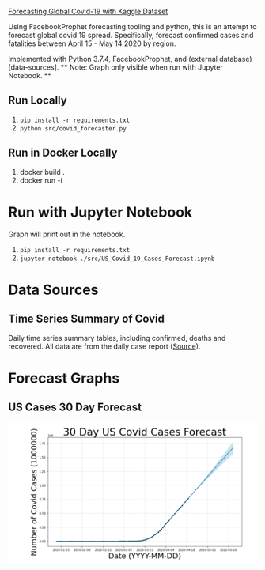 [Forecasting Global Covid-19 with Kaggle Dataset](https://www.kaggle.com/c/covid19-global-forecasting-week-4)

Using FacebookProphet forecasting tooling and python, this is an attempt to forecast global covid 19 spread. Specifically, forecast confirmed cases and fatalities between April 15 - May 14 2020  by region.

Implemented with Python 3.7.4, FacebookProphet, and (external database)[data-sources].
** Note: Graph only visible when run with Jupyter Notebook. **

## Run Locally
1. `pip install -r requirements.txt`
1. `python src/covid_forecaster.py`


## Run in Docker Locally
1. docker build .
1. docker run -i <name of image created above>

# Run with Jupyter Notebook
Graph will print out in the notebook.
1. `pip install -r requirements.txt`
1. `jupyter notebook ./src/US_Covid_19_Cases_Forecast.ipynb`

# Data Sources
## Time Series Summary of Covid
Daily time series summary tables, including confirmed, deaths and recovered. All data are from the daily case report ([Source](https://github.com/CSSEGISandData/COVID-19/tree/master/csse_covid_19_data/csse_covid_19_time_series)).

# Forecast Graphs
## US Cases 30 Day Forecast
![US Cases 30 Day Forecast](./static_images/covid_us_cases_30_day_forecast.png?raw=true "US Cases 30 Day Forecast")
